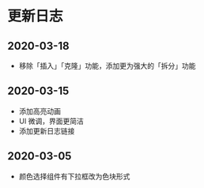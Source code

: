 # 更新日志

## 2020-03-18
- 移除「插入」「克隆」功能，添加更为强大的「拆分」功能

## 2020-03-15
- 添加高亮动画
- UI 微调，界面更简洁
- 添加更新日志链接

## 2020-03-05
- 颜色选择组件有下拉框改为色块形式